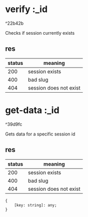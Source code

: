 # verify :\_id

^22b42b

Checks if session currently exists
## res
|status|meaning|
|-|-|
|200|session exists|
|400|bad slug|
|404|session does not exist|
# get-data :\_id

^39d9fc

Gets data for a specific session id
## res
|status|meaning|
|-|-|
|200|session exists|
|400|bad slug|
|404|session does not exist|
```
{
	[key: string]: any;
}
```